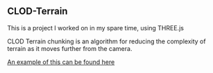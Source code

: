 ## CLOD-Terrain

This is a project I worked on in my spare time, using THREE.js

CLOD Terrain chunking is an algorithm for reducing the complexity of terrain as it moves further from the camera.

[An example of this can be found here](ec2-52-59-249-65.eu-central-1.compute.amazonaws.com:8282)
